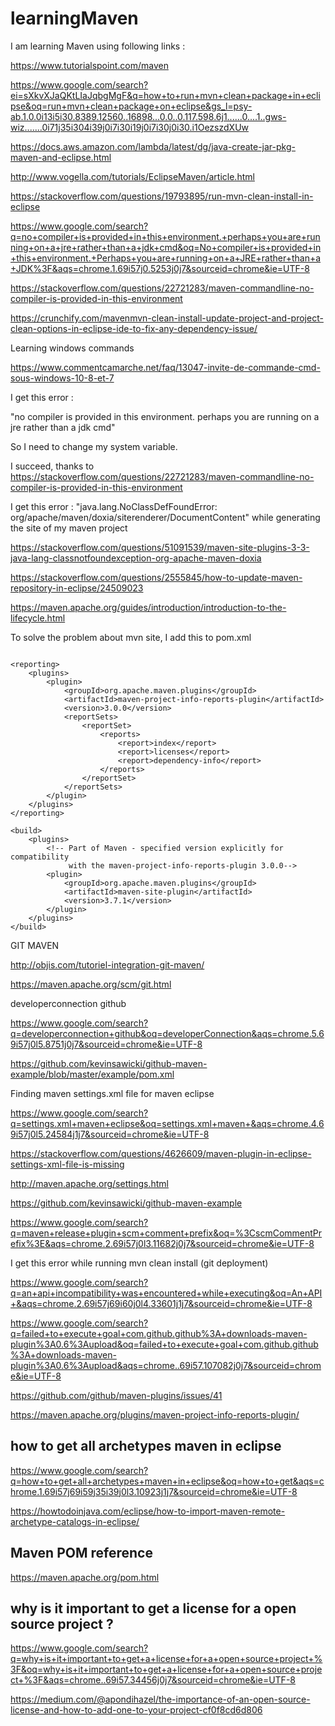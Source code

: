 # learningMaven
I am learning Maven using following links :

https://www.tutorialspoint.com/maven

https://www.google.com/search?ei=sXkvXJaQKtLIaJqbgMgF&q=how+to+run+mvn+clean+package+in+eclipse&oq=run+mvn+clean+package+on+eclipse&gs_l=psy-ab.1.0.0i13i5i30.8389.12560..16898...0.0..0.117.598.6j1......0....1..gws-wiz.......0i71j35i304i39j0i7i30i19j0i7i30j0i30.i1OezszdXUw

https://docs.aws.amazon.com/lambda/latest/dg/java-create-jar-pkg-maven-and-eclipse.html

http://www.vogella.com/tutorials/EclipseMaven/article.html

https://stackoverflow.com/questions/19793895/run-mvn-clean-install-in-eclipse

https://www.google.com/search?q=no+compiler+is+provided+in+this+environment.+perhaps+you+are+running+on+a+jre+rather+than+a+jdk+cmd&oq=No+compiler+is+provided+in+this+environment.+Perhaps+you+are+running+on+a+JRE+rather+than+a+JDK%3F&aqs=chrome.1.69i57j0.5253j0j7&sourceid=chrome&ie=UTF-8

https://stackoverflow.com/questions/22721283/maven-commandline-no-compiler-is-provided-in-this-environment

https://crunchify.com/mavenmvn-clean-install-update-project-and-project-clean-options-in-eclipse-ide-to-fix-any-dependency-issue/

Learning windows commands

https://www.commentcamarche.net/faq/13047-invite-de-commande-cmd-sous-windows-10-8-et-7

I get this error :

"no compiler is provided in this environment. perhaps you are running on a jre rather than a jdk cmd"

So I need to change my system variable. 

I succeed, thanks to https://stackoverflow.com/questions/22721283/maven-commandline-no-compiler-is-provided-in-this-environment

I get this error : "java.lang.NoClassDefFoundError: org/apache/maven/doxia/siterenderer/DocumentContent" while generating the site of
my maven project

https://stackoverflow.com/questions/51091539/maven-site-plugins-3-3-java-lang-classnotfoundexception-org-apache-maven-doxia

https://stackoverflow.com/questions/2555845/how-to-update-maven-repository-in-eclipse/24509023

https://maven.apache.org/guides/introduction/introduction-to-the-lifecycle.html

To solve the problem about mvn site, I add this to pom.xml 

```

<reporting>
    <plugins>
        <plugin>
            <groupId>org.apache.maven.plugins</groupId>
            <artifactId>maven-project-info-reports-plugin</artifactId>
            <version>3.0.0</version>
            <reportSets>
                <reportSet>
                    <reports>
                        <report>index</report>
                        <report>licenses</report>
                        <report>dependency-info</report>
                    </reports>
                </reportSet>
            </reportSets>
        </plugin>
    </plugins>
</reporting>

<build>
    <plugins>
        <!-- Part of Maven - specified version explicitly for compatibility
             with the maven-project-info-reports-plugin 3.0.0-->
        <plugin>
            <groupId>org.apache.maven.plugins</groupId>
            <artifactId>maven-site-plugin</artifactId>
            <version>3.7.1</version>
        </plugin>
    </plugins>
</build>

```

GIT MAVEN

http://objis.com/tutoriel-integration-git-maven/

https://maven.apache.org/scm/git.html

developerconnection github

https://www.google.com/search?q=developerconnection+github&oq=developerConnection&aqs=chrome.5.69i57j0l5.8751j0j7&sourceid=chrome&ie=UTF-8

https://github.com/kevinsawicki/github-maven-example/blob/master/example/pom.xml

Finding maven settings.xml file for maven eclipse

https://www.google.com/search?q=settings.xml+maven+eclipse&oq=settings.xml+maven+&aqs=chrome.4.69i57j0l5.24584j1j7&sourceid=chrome&ie=UTF-8

https://stackoverflow.com/questions/4626609/maven-plugin-in-eclipse-settings-xml-file-is-missing

http://maven.apache.org/settings.html

https://github.com/kevinsawicki/github-maven-example

https://www.google.com/search?q=maven+release+plugin+scm+comment+prefix&oq=%3CscmCommentPrefix%3E&aqs=chrome.2.69i57j0l3.11682j0j7&sourceid=chrome&ie=UTF-8


I get this error while running mvn clean install (git deployment)

https://www.google.com/search?q=an+api+incompatibility+was+encountered+while+executing&oq=An+API+&aqs=chrome.2.69i57j69i60j0l4.33601j1j7&sourceid=chrome&ie=UTF-8

https://www.google.com/search?q=failed+to+execute+goal+com.github.github%3A+downloads-maven-plugin%3A0.6%3Aupload&oq=failed+to+execute+goal+com.github.github%3A+downloads-maven-plugin%3A0.6%3Aupload&aqs=chrome..69i57.107082j0j7&sourceid=chrome&ie=UTF-8

https://github.com/github/maven-plugins/issues/41

https://maven.apache.org/plugins/maven-project-info-reports-plugin/

## how to get all archetypes maven in eclipse

https://www.google.com/search?q=how+to+get+all+archetypes+maven+in+eclipse&oq=how+to+get&aqs=chrome.1.69i57j69i59j35i39j0l3.10923j1j7&sourceid=chrome&ie=UTF-8

https://howtodoinjava.com/eclipse/how-to-import-maven-remote-archetype-catalogs-in-eclipse/

## Maven POM reference

https://maven.apache.org/pom.html

## why is it important to get a license for a open source project ?

https://www.google.com/search?q=why+is+it+important+to+get+a+license+for+a+open+source+project+%3F&oq=why+is+it+important+to+get+a+license+for+a+open+source+project+%3F&aqs=chrome..69i57.34456j0j7&sourceid=chrome&ie=UTF-8

https://medium.com/@apondihazel/the-importance-of-an-open-source-license-and-how-to-add-one-to-your-project-cf0f8cd6d806










